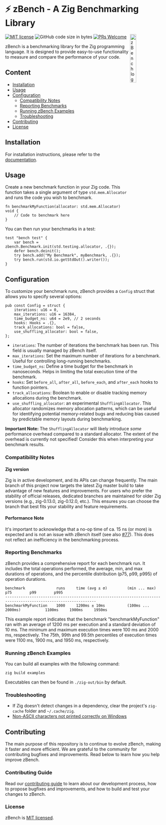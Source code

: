 # ⚡ zBench - A Zig Benchmarking Library

[![MIT license](https://img.shields.io/badge/license-MIT-blue.svg)](https://github.com/hendriknielaender/zbench/blob/HEAD/LICENSE)
![GitHub code size in bytes](https://img.shields.io/github/languages/code-size/hendriknielaender/zbench)
[![PRs Welcome](https://img.shields.io/badge/PRs-welcome-brightgreen.svg)](https://github.com/hendriknielaender/zbench/blob/HEAD/CONTRIBUTING.md)
<img src="logo.png" alt="zBench logo" align="right" width="20%"/>

zBench is a benchmarking library for the Zig programming language. It is designed to provide easy-to-use functionality to measure and compare the performance of your code.

## Content

* [Installation](docs/install.md)
* [Usage](#usage)
* [Configuration](#configuration)
  * [Compatibility Notes](#compatibility-notes)
  * [Reporting Benchmarks](#reporting-benchmarks)
  * [Running zBench Examples](#running-zbench-examples)
  * [Troubleshooting](#troubleshooting)
* [Contributing](#contributing)
* [License](#license)

## Installation

For installation instructions, please refer to the [documentation](docs/install.md).

## Usage

Create a new benchmark function in your Zig code. This function takes a single argument of type `std.mem.Allocator` and runs the code you wish to benchmark.

```zig
fn benchmarkMyFunction(allocator: std.mem.Allocator) void {
    // Code to benchmark here
}
```

You can then run your benchmarks in a test:

```zig
test "bench test" {
    var bench = zbench.Benchmark.init(std.testing.allocator, .{});
    defer bench.deinit();
    try bench.add("My Benchmark", myBenchmark, .{});
    try bench.run(std.io.getStdOut().writer());
}
```

## Configuration

To customize your benchmark runs, zBench provides a `Config` struct that allows you to specify several options:

```zig
pub const Config = struct {
    iterations: u16 = 0,
    max_iterations: u16 = 16384,
    time_budget_ns: u64 = 2e9, // 2 seconds
    hooks: Hooks = .{},
    track_allocations: bool = false, 
    use_shuffling_allocator: bool = false,
};
```

* `iterations`: The number of iterations the benchmark has been run. This field is usually managed by zBench itself.
* `max_iterations`: Set the maximum number of iterations for a benchmark. Useful for controlling long-running benchmarks.
* `time_budget_ns`: Define a time budget for the benchmark in nanoseconds. Helps in limiting the total execution time of the benchmark.
* `hooks`: Set `before_all`, `after_all`, `before_each`, and `after_each` hooks to function pointers.
* `track_allocations`: Boolean to enable or disable tracking memory allocations during the benchmark.
* `use_shuffling_allocator`: an experimental `ShufflingAllocator`. This allocator randomizes memory allocation patterns, which can be useful for identifying potential memory-related bugs and reducing bias caused by predictable memory layouts during benchmarking.

**Important Note:** The `ShufflingAllocator` will likely introduce *some* performance overhead compared to a standard allocator. The extent of the overhead is currently not specified! Consider this when interpreting your benchmark results.

### Compatibility Notes

#### Zig version

Zig is in active development, and its APIs can change frequently. The main branch of this project now targets the latest Zig master build to take advantage of new features and improvements. For users who prefer the stability of official releases, dedicated branches are maintained for older Zig versions (e.g., zig-0.13.0, zig-0.12.0, etc.). This ensures you can choose the branch that best fits your stability and feature requirements.

#### Performance Note

It's important to acknowledge that a no-op time of ca. 15 ns (or more) is expected and is not an issue with zBench itself (see also [#77](https://github.com/hendriknielaender/zBench/issues/77)). This does not reflect an inefficiency in the benchmarking process.

### Reporting Benchmarks

zBench provides a comprehensive report for each benchmark run. It includes the total operations performed, the average, min, and max durations of operations, and the percentile distribution (p75, p99, p995) of operation durations.

```shell
benchmark              runs     time (avg ± σ)         (min ... max)                p75        p99        p995
---------------------------------------------------------------------------------------------------------------
benchmarkMyFunction    1000     1200ms ± 10ms          (100ms ... 2000ms)           1100ms     1900ms     1950ms
```

This example report indicates that the benchmark "benchmarkMyFunction" ran with an average of 1200 ms per execution and a standard deviation of 10 ms.
The minimum and maximum execution times were 100 ms and 2000 ms, respectively. The 75th, 99th and 99.5th percentiles of execution times were 1100 ms, 1900 ms, and 1950 ms, respectively.

### Running zBench Examples

You can build all examples with the following command:

```shell
zig build examples
```

Executables can then be found in `./zig-out/bin` by default.

### Troubleshooting

* If Zig doesn't detect changes in a dependency, clear the project's `zig-cache` folder and `~/.cache/zig`.
* [Non-ASCII characters not printed correctly on Windows](docs/advanced.md)

## Contributing

The main purpose of this repository is to continue to evolve zBench, making it faster and more efficient. We are grateful to the community for contributing bugfixes and improvements. Read below to learn how you help improve zBench.

### Contributing Guide

Read our [contributing guide](CONTRIBUTING.md) to learn about our development process, how to propose bugfixes and improvements, and how to build and test your changes to zBench.

### License

zBench is [MIT licensed](./LICENSE).
